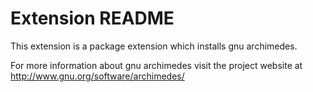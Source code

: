 # Extension README

This extension is a package extension which installs gnu archimedes.

For more information about gnu archimedes visit the project website at
http://www.gnu.org/software/archimedes/

